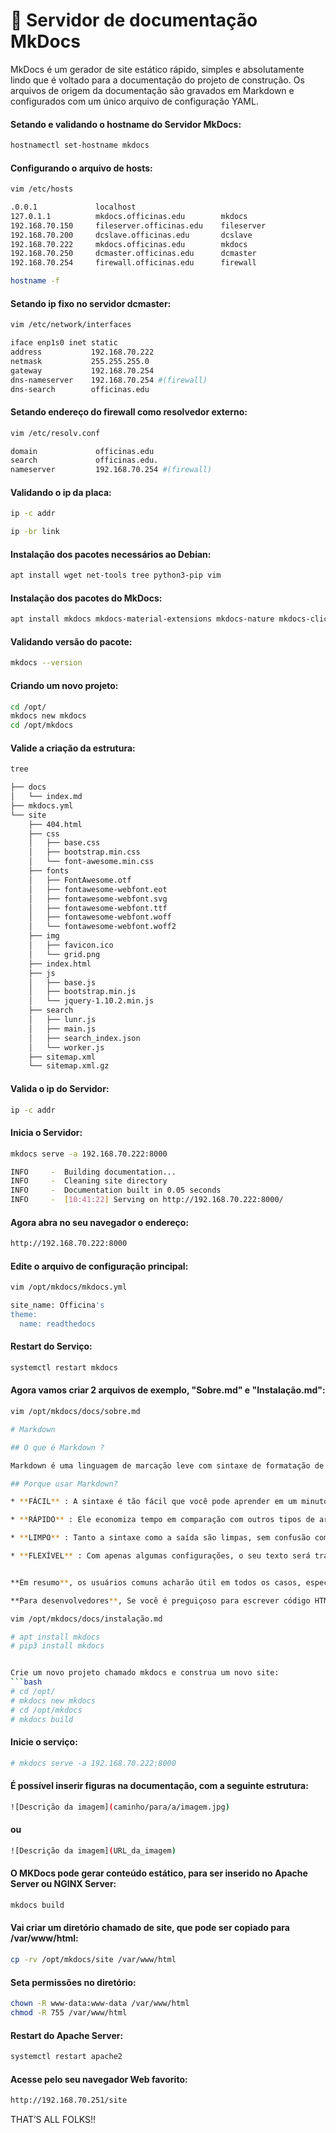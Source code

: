 # 📁 Servidor de documentação MkDocs


MkDocs é um gerador de site estático rápido, simples e absolutamente lindo que é voltado para a documentação do projeto de construção. Os arquivos de origem da documentação são gravados em Markdown e configurados com um único arquivo de configuração YAML.

#### Setando e validando o hostname do Servidor MkDocs:

```bash
hostnamectl set-hostname mkdocs
```

#### Configurando o arquivo de hosts:

```bash
vim /etc/hosts
```

```bash
.0.0.1             localhost
127.0.1.1          mkdocs.officinas.edu        mkdocs
192.168.70.150     fileserver.officinas.edu    fileserver
192.168.70.200     dcslave.officinas.edu       dcslave
192.168.70.222     mkdocs.officinas.edu        mkdocs
192.168.70.250     dcmaster.officinas.edu      dcmaster
192.168.70.254     firewall.officinas.edu      firewall
```

```bash
hostname -f
```

#### Setando ip fixo no servidor dcmaster:

```bash
vim /etc/network/interfaces
```

```bash
iface enp1s0 inet static
address           192.168.70.222
netmask           255.255.255.0
gateway           192.168.70.254
dns-nameserver    192.168.70.254 #(firewall)
dns-search        officinas.edu
```

#### Setando endereço do firewall como resolvedor externo:

```bash
vim /etc/resolv.conf
```

```bash
domain             officinas.edu
search             officinas.edu.
nameserver         192.168.70.254 #(firewall)
```

#### Validando o ip da placa:

```bash
ip -c addr
```

```bash
ip -br link
```

#### Instalação dos pacotes necessários ao Debian:

```bash
apt install wget net-tools tree python3-pip vim
```

#### Instalação dos pacotes do MkDocs:

```bash
apt install mkdocs mkdocs-material-extensions mkdocs-nature mkdocs-click
```

#### Validando versão do pacote:

```bash
mkdocs --version
```

#### Criando um novo projeto:

```bash
cd /opt/
mkdocs new mkdocs
cd /opt/mkdocs
```

#### Valide a criação da estrutura:

```bash
tree
```

```bash
├── docs
│   └── index.md
├── mkdocs.yml
└── site
    ├── 404.html
    ├── css
    │   ├── base.css
    │   ├── bootstrap.min.css
    │   └── font-awesome.min.css
    ├── fonts
    │   ├── FontAwesome.otf
    │   ├── fontawesome-webfont.eot
    │   ├── fontawesome-webfont.svg
    │   ├── fontawesome-webfont.ttf
    │   ├── fontawesome-webfont.woff
    │   └── fontawesome-webfont.woff2
    ├── img
    │   ├── favicon.ico
    │   └── grid.png
    ├── index.html
    ├── js
    │   ├── base.js
    │   ├── bootstrap.min.js
    │   └── jquery-1.10.2.min.js
    ├── search
    │   ├── lunr.js
    │   ├── main.js
    │   ├── search_index.json
    │   └── worker.js
    ├── sitemap.xml
    └── sitemap.xml.gz
```

#### Valida o ip do Servidor:

```bash
ip -c addr
```

#### Inicia o Servidor:

```bash
mkdocs serve -a 192.168.70.222:8000
```

```bash
INFO     -  Building documentation...
INFO     -  Cleaning site directory
INFO     -  Documentation built in 0.05 seconds
INFO     -  [10:41:22] Serving on http://192.168.70.222:8000/
```

#### Agora abra no seu navegador o endereço:

```bash
http://192.168.70.222:8000
```

#### Edite o arquivo de configuração principal:

```bash
vim /opt/mkdocs/mkdocs.yml
```
```bash
site_name: Officina's
theme:
  name: readthedocs
```

#### Restart do Serviço:

```bash
systemctl restart mkdocs
```

#### Agora vamos criar 2 arquivos de exemplo, "Sobre.md" e "Instalação.md":

```bash
vim /opt/mkdocs/docs/sobre.md
```

```bash
# Markdown

## O que é Markdown ?

Markdown é uma linguagem de marcação leve com sintaxe de formatação de texto simples projetada para que ela possa ser convertida em HTML e muitos outros formatos usando uma ferramenta com o mesmo nome. Markdown é usado frequentemente para formatar arquivos readme, para escrever mensagens em fóruns de discussão on-line e para criar texto rico usando um editor de texto simples.

## Porque usar Markdown?

* **FÁCIL** : A sintaxe é tão fácil que você pode aprender em um minuto ou dois, em seguida, escreva sem perceber nada estranho ou nerd.

* **RÁPIDO** : Ele economiza tempo em comparação com outros tipos de arquivos / formatos de texto. Isso ajuda a aumentar a produtividade e os fluxos de trabalho do escritor.

* **LIMPO** : Tanto a sintaxe como a saída são limpas, sem confusão com nossos olhos e simples de gerenciar.

* **FLEXÍVEL** : Com apenas algumas configurações, o seu texto será traduzido atravessando qualquer plataforma lá fora, editável em qualquer software de edição de texto e conversível para uma ampla variedade de formatos.


**Em resumo**, os usuários comuns acharão útil em todos os casos, especialmente quando você precisar de algo melhor que o texto simples, mas menos funcional do que o Microsoft Word.

**Para desenvolvedores**, Se você é preguiçoso para escrever código HTML, você vai adorar o markdown. **Além disso**, **Github** e muitos sites favorecem o markdown para o arquivo readme de projetos. Isso significa que você vai encontrar o markdown em sua vida de uma forma ou de outra.
```

```bash
vim /opt/mkdocs/docs/instalação.md
```
```bash
# apt install mkdocs
# pip3 install mkdocs
```
```bash

Crie um novo projeto chamado mkdocs e construa um novo site:
```bash
# cd /opt/
# mkdocs new mkdocs
# cd /opt/mkdocs
# mkdocs build
```

#### Inicie o serviço:
```bash
# mkdocs serve -a 192.168.70.222:8000
```

#### É possível inserir figuras na documentação, com a seguinte estrutura:
```bash
![Descrição da imagem](caminho/para/a/imagem.jpg)
```
#### ou
```bash
![Descrição da imagem](URL_da_imagem)
```

#### O MKDocs pode gerar conteúdo estático, para ser inserido no Apache Server ou NGINX Server:
```bash
mkdocs build
```

#### Vai criar um diretório chamado de site, que pode ser copiado para /var/www/html:
```bash
cp -rv /opt/mkdocs/site /var/www/html
```

#### Seta permissões no diretório:
```bash
chown -R www-data:www-data /var/www/html
chmod -R 755 /var/www/html 
```

#### Restart do Apache Server:
```bash
systemctl restart apache2
```

#### Acesse pelo seu navegador Web favorito:
```bash
http://192.168.70.251/site
```

THAT’S ALL FOLKS!!


